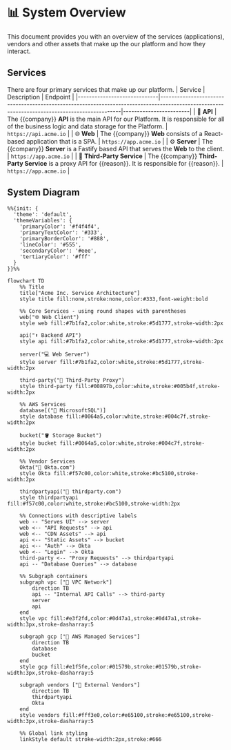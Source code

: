 <!--  
📝 Usage:  
- Replace {{company}} with the name of your company.
- Replace {{reason}} with the reason for the third-party service.
- Update links and remove unnecessary sections.
- Customize as needed.  

Happy documenting! 🚀  
-->

# 📊 System Overview

This document provides you with an overview of the services (applications), vendors and other assets that make up the our platform and how they interact.

## Services

There are four primary services that make up our platform.
| Service                     | Description                                                                                                                                  | Endpoint               |
|-----------------------------|----------------------------------------------------------------------------------------------------------------------------------------------|------------------------|
| 🔌 **API**                  | The {{company}} **API** is the main API for our Platform. It is responsible for all of the business logic and data storage for the Platform. | `https://api.acme.io`  |
| 🌐 **Web**                  | The {{company}} **Web** consists of a React-based application that is a SPA.                                                                 | `https://app.acme.io`  |
| ⚙ **Server**                | The {{company}} **Server** is a Fastify based API that serves the **Web** to the client.                                                     | `https://app.acme.io`  |
| 🔗 **Third-Party Service**  | The {{company}} **Third-Party Service** is a proxy API for {{reason}}. It is responsible for {{reason}}.                                     | `https://app.acme.io`  |

## System Diagram

```mermaid
%%{init: {
  'theme': 'default',
  'themeVariables': {
    'primaryColor': '#f4f4f4',
    'primaryTextColor': '#333',
    'primaryBorderColor': '#888',
    'lineColor': '#555',
    'secondaryColor': '#eee',
    'tertiaryColor': '#fff'
  }
}}%%

flowchart TD
    %% Title
    title["Acme Inc. Service Architecture"]
    style title fill:none,stroke:none,color:#333,font-weight:bold

    %% Core Services - using round shapes with parentheses
    web("🌐 Web Client")
    style web fill:#7b1fa2,color:white,stroke:#5d1777,stroke-width:2px

    api("⬆️ Backend API")
    style api fill:#7b1fa2,color:white,stroke:#5d1777,stroke-width:2px

    server("💻 Web Server")
    style server fill:#7b1fa2,color:white,stroke:#5d1777,stroke-width:2px

    third-party("🐙 Third-Party Proxy")
    style third-party fill:#00897b,color:white,stroke:#005b4f,stroke-width:2px

    %% AWS Services
    database[("🐘 MicrosoftSQL")]
    style database fill:#0064a5,color:white,stroke:#004c7f,stroke-width:2px

    bucket("🪣 Storage Bucket")
    style bucket fill:#0064a5,color:white,stroke:#004c7f,stroke-width:2px

    %% Vendor Services
    Okta("🔐 Okta.com")
    style Okta fill:#f57c00,color:white,stroke:#bc5100,stroke-width:2px

    thirdpartyapi("🔌 thirdparty.com")
    style thirdpartyapi fill:#f57c00,color:white,stroke:#bc5100,stroke-width:2px

    %% Connections with descriptive labels
    web -- "Serves UI" --> server
    web <-- "API Requests" --> api
    web <-- "CDN Assets" --> api
    api <-- "Static Assets" --> bucket
    api <-- "Auth" --> Okta
    web <-- "Login" --> Okta
    third-party <-- "Proxy Requests" --> thirdpartyapi
    api -- "Database Queries" --> database

    %% Subgraph containers
    subgraph vpc ["🛜 VPC Network"]
        direction TB
        api -- "Internal API Calls" --> third-party
        server
        api
    end
    style vpc fill:#e3f2fd,color:#0d47a1,stroke:#0d47a1,stroke-width:3px,stroke-dasharray:5

    subgraph gcp ["💽 AWS Managed Services"]
        direction TB
        database
        bucket
    end
    style gcp fill:#e1f5fe,color:#01579b,stroke:#01579b,stroke-width:3px,stroke-dasharray:5

    subgraph vendors ["🏪 External Vendors"]
        direction TB
        thirdpartyapi
        Okta
    end
    style vendors fill:#fff3e0,color:#e65100,stroke:#e65100,stroke-width:3px,stroke-dasharray:5

    %% Global link styling
    linkStyle default stroke-width:2px,stroke:#666
```
